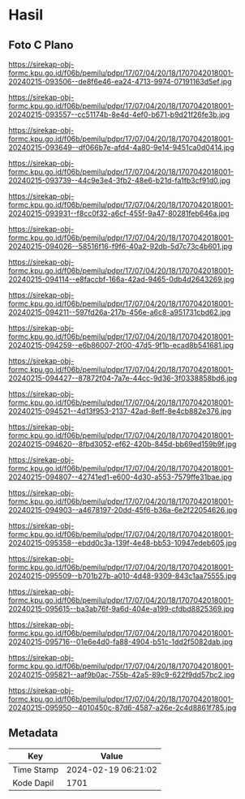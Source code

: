 # Hasil

## Foto C Plano

https://sirekap-obj-formc.kpu.go.id/f06b/pemilu/pdpr/17/07/04/20/18/1707042018001-20240215-093506--de8f6e46-ea24-4713-9974-07191163d5ef.jpg

https://sirekap-obj-formc.kpu.go.id/f06b/pemilu/pdpr/17/07/04/20/18/1707042018001-20240215-093557--cc51174b-8e4d-4ef0-b671-b9d21f26fe3b.jpg

https://sirekap-obj-formc.kpu.go.id/f06b/pemilu/pdpr/17/07/04/20/18/1707042018001-20240215-093649--df066b7e-afd4-4a80-9e14-9451ca0d0414.jpg

https://sirekap-obj-formc.kpu.go.id/f06b/pemilu/pdpr/17/07/04/20/18/1707042018001-20240215-093739--44c9e3e4-3fb2-48e6-b21d-fa1fb3cf91d0.jpg

https://sirekap-obj-formc.kpu.go.id/f06b/pemilu/pdpr/17/07/04/20/18/1707042018001-20240215-093931--f8cc0f32-a6cf-455f-9a47-80281feb646a.jpg

https://sirekap-obj-formc.kpu.go.id/f06b/pemilu/pdpr/17/07/04/20/18/1707042018001-20240215-094026--58516f16-f9f6-40a2-92db-5d7c73c4b601.jpg

https://sirekap-obj-formc.kpu.go.id/f06b/pemilu/pdpr/17/07/04/20/18/1707042018001-20240215-094114--e8faccbf-166a-42ad-9465-0db4d2643269.jpg

https://sirekap-obj-formc.kpu.go.id/f06b/pemilu/pdpr/17/07/04/20/18/1707042018001-20240215-094211--597fd26a-217b-456e-a6c8-a951731cbd62.jpg

https://sirekap-obj-formc.kpu.go.id/f06b/pemilu/pdpr/17/07/04/20/18/1707042018001-20240215-094259--e6b86007-2f00-47d5-9f1b-ecad8b541681.jpg

https://sirekap-obj-formc.kpu.go.id/f06b/pemilu/pdpr/17/07/04/20/18/1707042018001-20240215-094427--87872f04-7a7e-44cc-9d36-3f0338858bd6.jpg

https://sirekap-obj-formc.kpu.go.id/f06b/pemilu/pdpr/17/07/04/20/18/1707042018001-20240215-094521--4d13f953-2137-42ad-8eff-8e4cb882e376.jpg

https://sirekap-obj-formc.kpu.go.id/f06b/pemilu/pdpr/17/07/04/20/18/1707042018001-20240215-094620--8fbd3052-ef62-420b-845d-bb69ed159b9f.jpg

https://sirekap-obj-formc.kpu.go.id/f06b/pemilu/pdpr/17/07/04/20/18/1707042018001-20240215-094807--42741ed1-e600-4d30-a553-7579ffe31bae.jpg

https://sirekap-obj-formc.kpu.go.id/f06b/pemilu/pdpr/17/07/04/20/18/1707042018001-20240215-094903--a4678197-20dd-45f6-b36a-6e2f22054626.jpg

https://sirekap-obj-formc.kpu.go.id/f06b/pemilu/pdpr/17/07/04/20/18/1707042018001-20240215-095358--ebdd0c3a-139f-4e48-bb53-10947edeb605.jpg

https://sirekap-obj-formc.kpu.go.id/f06b/pemilu/pdpr/17/07/04/20/18/1707042018001-20240215-095509--b701b27b-a010-4d48-9309-843c1aa75555.jpg

https://sirekap-obj-formc.kpu.go.id/f06b/pemilu/pdpr/17/07/04/20/18/1707042018001-20240215-095615--ba3ab76f-9a6d-404e-a199-cfdbd8825369.jpg

https://sirekap-obj-formc.kpu.go.id/f06b/pemilu/pdpr/17/07/04/20/18/1707042018001-20240215-095716--01e6e4d0-fa88-4904-b51c-1dd2f5082dab.jpg

https://sirekap-obj-formc.kpu.go.id/f06b/pemilu/pdpr/17/07/04/20/18/1707042018001-20240215-095821--aaf9b0ac-755b-42a5-89c9-622f9dd57bc2.jpg

https://sirekap-obj-formc.kpu.go.id/f06b/pemilu/pdpr/17/07/04/20/18/1707042018001-20240215-095950--4010450c-87d6-4587-a26e-2c4d8861f785.jpg


## Metadata

| Key        | Value               |
| ---------- | ------------------- |
| Time Stamp | 2024-02-19 06:21:02 |
| Kode Dapil | 1701                |



